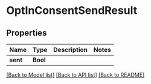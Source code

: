 # OptInConsentSendResult

## Properties
Name | Type | Description | Notes
------------ | ------------- | ------------- | -------------
**sent** | **Bool** |  | 

[[Back to Model list]](../README#documentation-for-models) [[Back to API list]](../README#documentation-for-api-endpoints) [[Back to README]](../README)


